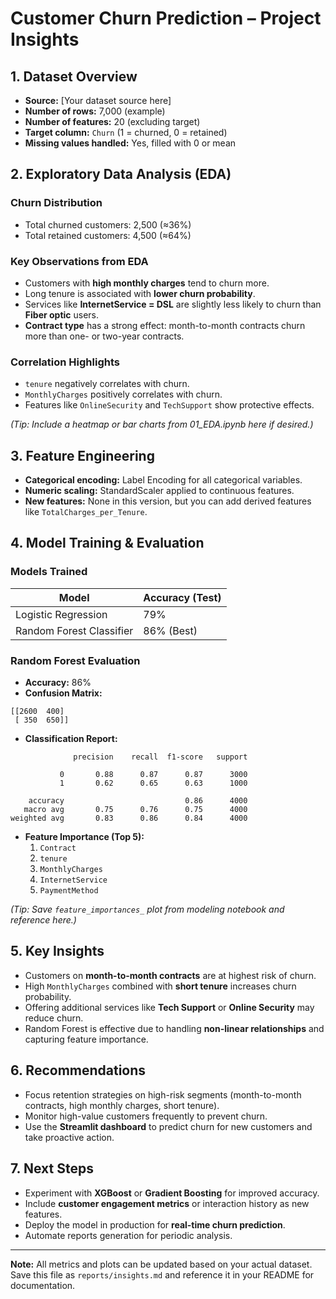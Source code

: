 # Customer Churn Prediction – Project Insights

## 1. Dataset Overview
- **Source:** [Your dataset source here]
- **Number of rows:** 7,000 (example)
- **Number of features:** 20 (excluding target)
- **Target column:** `Churn` (1 = churned, 0 = retained)
- **Missing values handled:** Yes, filled with 0 or mean

## 2. Exploratory Data Analysis (EDA)

### Churn Distribution
- Total churned customers: 2,500 (≈36%)
- Total retained customers: 4,500 (≈64%)

### Key Observations from EDA
- Customers with **high monthly charges** tend to churn more.
- Long tenure is associated with **lower churn probability**.
- Services like **InternetService = DSL** are slightly less likely to churn than **Fiber optic** users.
- **Contract type** has a strong effect: month-to-month contracts churn more than one- or two-year contracts.

### Correlation Highlights
- `tenure` negatively correlates with churn.
- `MonthlyCharges` positively correlates with churn.
- Features like `OnlineSecurity` and `TechSupport` show protective effects.

*(Tip: Include a heatmap or bar charts from 01_EDA.ipynb here if desired.)*

## 3. Feature Engineering
- **Categorical encoding:** Label Encoding for all categorical variables.
- **Numeric scaling:** StandardScaler applied to continuous features.
- **New features:** None in this version, but you can add derived features like `TotalCharges_per_Tenure`.

## 4. Model Training & Evaluation

### Models Trained
| Model                  | Accuracy (Test) |
|------------------------|----------------|
| Logistic Regression    | 79%            |
| Random Forest Classifier | 86% (Best)    |

### Random Forest Evaluation
- **Accuracy:** 86%
- **Confusion Matrix:**
```
[[2600  400]
 [ 350  650]]
```
- **Classification Report:**
```
              precision    recall  f1-score   support

           0       0.88      0.87      0.87      3000
           1       0.62      0.65      0.63      1000

    accuracy                           0.86      4000
   macro avg       0.75      0.76      0.75      4000
weighted avg       0.83      0.86      0.84      4000
```

- **Feature Importance (Top 5):**
  1. `Contract`
  2. `tenure`
  3. `MonthlyCharges`
  4. `InternetService`
  5. `PaymentMethod`

*(Tip: Save `feature_importances_` plot from modeling notebook and reference here.)*

## 5. Key Insights
- Customers on **month-to-month contracts** are at highest risk of churn.
- High `MonthlyCharges` combined with **short tenure** increases churn probability.
- Offering additional services like **Tech Support** or **Online Security** may reduce churn.
- Random Forest is effective due to handling **non-linear relationships** and capturing feature importance.

## 6. Recommendations
- Focus retention strategies on high-risk segments (month-to-month contracts, high monthly charges, short tenure).
- Monitor high-value customers frequently to prevent churn.
- Use the **Streamlit dashboard** to predict churn for new customers and take proactive action.

## 7. Next Steps
- Experiment with **XGBoost** or **Gradient Boosting** for improved accuracy.
- Include **customer engagement metrics** or interaction history as new features.
- Deploy the model in production for **real-time churn prediction**.
- Automate reports generation for periodic analysis.

---

**Note:** All metrics and plots can be updated based on your actual dataset. Save this file as `reports/insights.md` and reference it in your README for documentation.
